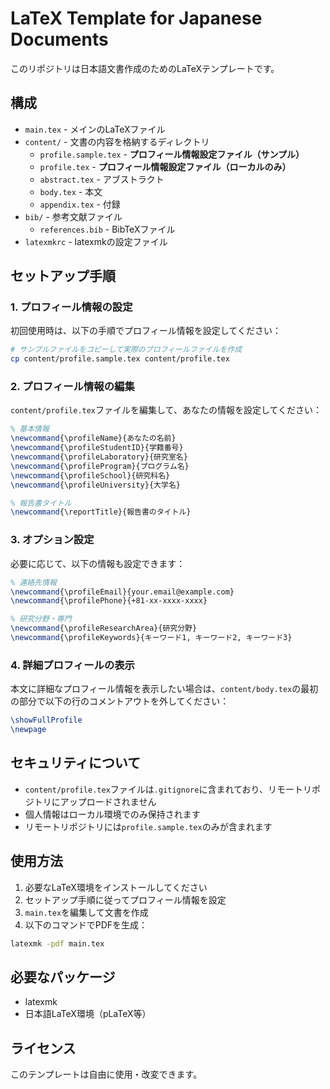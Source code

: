 # LaTeX Template for Japanese Documents

このリポジトリは日本語文書作成のためのLaTeXテンプレートです。

## 構成

- `main.tex` - メインのLaTeXファイル
- `content/` - 文書の内容を格納するディレクトリ
  - `profile.sample.tex` - **プロフィール情報設定ファイル（サンプル）**
  - `profile.tex` - **プロフィール情報設定ファイル（ローカルのみ）**
  - `abstract.tex` - アブストラクト
  - `body.tex` - 本文
  - `appendix.tex` - 付録
- `bib/` - 参考文献ファイル
  - `references.bib` - BibTeXファイル
- `latexmkrc` - latexmkの設定ファイル

## セットアップ手順

### 1. プロフィール情報の設定
初回使用時は、以下の手順でプロフィール情報を設定してください：

```bash
# サンプルファイルをコピーして実際のプロフィールファイルを作成
cp content/profile.sample.tex content/profile.tex
```

### 2. プロフィール情報の編集
`content/profile.tex`ファイルを編集して、あなたの情報を設定してください：

```latex
% 基本情報
\newcommand{\profileName}{あなたの名前}
\newcommand{\profileStudentID}{学籍番号}
\newcommand{\profileLaboratory}{研究室名}
\newcommand{\profileProgram}{プログラム名}
\newcommand{\profileSchool}{研究科名}
\newcommand{\profileUniversity}{大学名}

% 報告書タイトル
\newcommand{\reportTitle}{報告書のタイトル}
```

### 3. オプション設定
必要に応じて、以下の情報も設定できます：

```latex
% 連絡先情報
\newcommand{\profileEmail}{your.email@example.com}
\newcommand{\profilePhone}{+81-xx-xxxx-xxxx}

% 研究分野・専門
\newcommand{\profileResearchArea}{研究分野}
\newcommand{\profileKeywords}{キーワード1, キーワード2, キーワード3}
```

### 4. 詳細プロフィールの表示
本文に詳細なプロフィール情報を表示したい場合は、`content/body.tex`の最初の部分で以下の行のコメントアウトを外してください：

```latex
\showFullProfile
\newpage
```

## セキュリティについて

- `content/profile.tex`ファイルは`.gitignore`に含まれており、リモートリポジトリにアップロードされません
- 個人情報はローカル環境でのみ保持されます
- リモートリポジトリには`profile.sample.tex`のみが含まれます

## 使用方法

1. 必要なLaTeX環境をインストールしてください
2. セットアップ手順に従ってプロフィール情報を設定
3. `main.tex`を編集して文書を作成
4. 以下のコマンドでPDFを生成：

```bash
latexmk -pdf main.tex
```

## 必要なパッケージ

- latexmk
- 日本語LaTeX環境（pLaTeX等）

## ライセンス

このテンプレートは自由に使用・改変できます。 